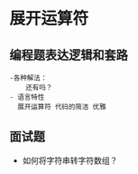 # 展开运算符
## 编程题表达逻辑和套路
    -各种解法：
        还有吗？
    - 语言特性
      展开运算符 代码的简洁 优雅 

## 面试题
- 如何将字符串转字符数组？
   
